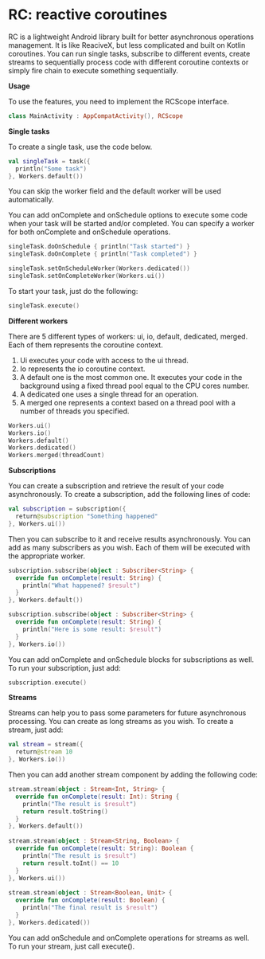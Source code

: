 # RC: reactive coroutines

RC is a lightweight Android library built for better asynchronous operations management. It is like ReaciveX, but less complicated and built on Kotlin coroutines. 
You can run single tasks, subscribe to different events, create streams to sequentially process code with different coroutine contexts or simply fire chain to execute something sequentially.

**Usage**

To use the features, you need to implement the RCScope interface. 

```Kotlin
class MainActivity : AppCompatActivity(), RCScope
```

**Single tasks**

To create a single task, use the code below.

```Kotlin
val singleTask = task({
  println("Some task")
}, Workers.default())
```
You can skip the worker field and the default worker will be used automatically.

You can add onComplete and onSchedule options to execute some code when your task will be started and/or completed. You can specify a worker for both onComplete and onSchedule operations.

```Kotlin
singleTask.doOnSchedule { println("Task started") }
singleTask.doOnComplete { println("Task completed") }

singleTask.setOnScheduleWorker(Workers.dedicated())
singleTask.setOnCompleteWorker(Workers.ui())
```

To start your task, just do the following:

```Kotlin
singleTask.execute()
```

**Different workers**

There are 5 different types of workers: ui, io, default, dedicated, merged. Each of them represents the coroutine context. 
1. Ui executes your code with access to the ui thread. 
2. Io represents the io coroutine context.
3. A default one is the most common one. It executes your code in the background using a fixed thread pool equal to the CPU cores number.
4. A dedicated one uses a single thread for an operation.
5. A merged one represents a context based on a thread pool with a number of threads you specified.

```Kotlin
Workers.ui()
Workers.io()
Workers.default()
Workers.dedicated()
Workers.merged(threadCount)
```

**Subscriptions**

You can create a subscription and retrieve the result of your code asynchronously. To create a subscription, add the following lines of code:

```Kotlin
val subscription = subscription({
  return@subscription "Something happened"
}, Workers.ui())
```

Then you can subscribe to it and receive results asynchronously. You can add as many subscribers as you wish. Each of them will be executed with the appropriate worker.

```Kotlin
subscription.subscribe(object : Subscriber<String> {
  override fun onComplete(result: String) {
    println("What happened? $result")
  }
}, Workers.default())

subscription.subscribe(object : Subscriber<String> {
  override fun onComplete(result: String) {
    println("Here is some result: $result")
  }
}, Workers.io())
```

You can add onComplete and onSchedule blocks for subscriptions as well. 
To run your subscription, just add:

```Kotlin
subscription.execute()
```

**Streams**

Streams can help you to pass some parameters for future asynchronous processing. You can create as long streams as you wish. To create a stream, just add:

```Kotlin
val stream = stream({
  return@stream 10
}, Workers.io())
```

Then you can add another stream component by adding the following code:

```Kotlin
stream.stream(object : Stream<Int, String> {
  override fun onComplete(result: Int): String {
    println("The result is $result")
    return result.toString()
  }
}, Workers.default())
        
stream.stream(object : Stream<String, Boolean> {
  override fun onComplete(result: String): Boolean {
    println("The result is $result")
    return result.toInt() == 10
  }
}, Workers.ui())
        
stream.stream(object : Stream<Boolean, Unit> {
  override fun onComplete(result: Boolean) {
    println("The final result is $result")
  }
}, Workers.dedicated())
```

You can add onSchedule and onComplete operations for streams as well. To run your stream, just call execute().

